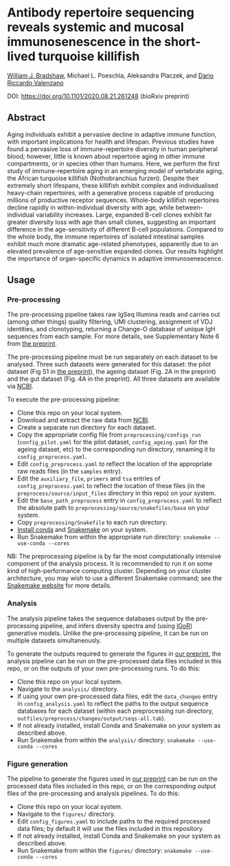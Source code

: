 # Antibody repertoire sequencing reveals systemic and mucosal immunosenescence in the short-lived turquoise killifish
[William J. Bradshaw](https://orcid.org/0000-0002-7345-3866), Michael L. Poeschla, Aleksandra Placzek, and [Dario Riccardo Valenzano](https://orcid.org/0000-0002-8761-8289)

DOI: https://doi.org/10.1101/2020.08.21.261248 (bioRxiv preprint)

## Abstract

Aging individuals exhibit a pervasive decline in adaptive immune function, with important implications for health and lifespan. Previous studies have found a pervasive loss of immune-repertoire diversity in human peripheral blood; however, little is known about repertoire aging in other immune compartments, or in species other than humans. Here, we perform the first study of immune-repertoire aging in an emerging model of vertebrate aging, the African turquoise killifish (Nothobranchius furzeri). Despite their extremely short lifespans, these killifish exhibit complex and individualised heavy-chain repertoires, with a generative process capable of producing millions of productive receptor sequences. Whole-body killifish repertoires decline rapidly in within-individual diversity with age, while between-individual variability increases. Large, expanded B-cell clones exhibit far greater diversity loss with age than small clones, suggesting an important difference in the age-sensitivity of different B-cell populations. Compared to the whole body, the immune repertoires of isolated intestinal samples exhibit much more dramatic age-related phenotypes, apparently due to an elevated prevalence of age-sensitive expanded clones. Our results highlight the importance of organ-specific dynamics in adaptive immunosenescence.

## Usage

### Pre-processing

The pre-processing pipeline takes raw IgSeq Illumina reads and carries out (among other things) quality filtering, UMI clustering, assignment of VDJ identities, and clonotyping, returning a Change-O database of unique IgH sequences from each sample. For more details, see Supplementary Note 6 from [the preprint][preprint].

The pre-processing pipeline must be run separately on each dataset to be analysed. Three such datasets were generated for this dataset: the pilot dataset (Fig S1 in [the preprint][preprint]), the ageing dataset (Fig. 2A in the preprint) and the gut dataset (Fig. 4A in the preprint). All three datasets are available via [NCBI][].

[preprint]: https://doi.org/10.1101/2020.08.21.261248
[NCBI]: https://www.ncbi.nlm.nih.gov/bioproject/PRJNA662612

To execute the pre-processing pipeline:

- Clone this repo on your local system.
- Download and extract the raw data from [NCBI][].
- Create a separate run directory for each dataset.
- Copy the appropriate config file from `preprocessing/configs_run` (`config_pilot.yaml` for the pilot dataset, `config_ageing.yaml` for the ageing dataset, etc) to the corresponding run directory, renaming it to `config_preprocess.yaml`.
- Edit `config_preprocess.yaml` to reflect the location of the appropriate raw reads files (in the `samples` entry).
- Edit the `auxiliary_file`, `primers` and `tsa` entries of `config_preprocess.yaml` to reflect the location of these files (in the `preprocess/source/input_files` directory in this repo) on your system.
- Edit the `base_path_preprocess` entry in `config_preprocess.yaml` to reflect the absolute path to `preprocessing/source/snakefiles/base` on your system.
- Copy `preprocessing/Snakefile` to each run directory.
- [Install conda][conda] and [Snakemake][snake] on your system.
- Run Snakemake from within the appropriate run directory:
```snakemake --use-conda --cores```

NB: The preprocessing pipeline is by far the most computationally intensive component of the analysis process. It is recommended to run it on some kind of high-performance computing cluster. Depending on your cluster architecture, you may wish to use a different Snakemake command; see the [Snakemake website][cluster] for more details.

[cluster]: https://snakemake.readthedocs.io/en/v5.1.4/executable.html#cluster-execution
[conda]: https://docs.conda.io/projects/conda/en/latest/user-guide/install/
[snake]: https://snakemake.readthedocs.io/en/stable/getting_started/installation.html

### Analysis

The analysis pipeline takes the sequence databases output by the pre-processing pipeline, and infers diversity spectra and (using [IGoR][igor]) generative models. Unlike the pre-processing pipeline, it can be run on multiple datasets simultaneously.

[igor]: https://github.com/qmarcou/IGoR

To generate the outputs required to generate the figures in [our preprint][preprint], the analysis pipeline can be run on the pre-processed data files included in this repo, or on the outputs of your own pre-processing runs. To do this:

- Clone this repo on your local system.
- Navigate to the `analysis/` directory.
- If using your own pre-processed data files, edit the `data_changeo` entry in `config_analysis.yaml` to reflect the paths to the output sequence databases for each dataset (within each preprocessing run directory, `outfiles/preprocess/changeo/output/seqs-all.tab`).
- If not already installed, install Conda and Snakemake on your system as described above.
- Run Snakemake from within the `analysis/` directory:
```snakemake --use-conda --cores```

### Figure generation

The pipeline to generate the figures used in [our preprint][preprint] can be run on the processed data files included in this repo, or on the corresponding output files of the pre-processing and analysis pipelines. To do this:

- Clone this repo on your local system.
- Navigate to the `figures/` directory.
- Edit `config_figures.yaml` to include paths to the required processed data files; by default it will use the files included in this repository.
- If not already installed, install Conda and Snakemake on your system as described above.
- Run Snakemake from within the `figures/` directory:
```snakemake --use-conda --cores```
